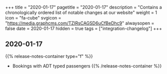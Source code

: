 +++
title = "2020-01-17"
pagetitle = "2020-01-17"
description = "Contains a chronologically ordered list of notable changes at our website"
weight = 1
icon = "fa-cube"
svgicon = "https://media.graphcms.com/TZIRsCAGSD6uCfBeDhc9"
alwaysopen = false
date = 2020-01-17
hidden = true
tags = ["integration-changelog"]
+++

## 2020-01-17
{{% release-notes-container type="f" %}}
- Bookings with ADT typed passengers
{{% /release-notes-container %}}
